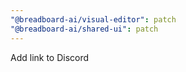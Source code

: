 ```yaml
---
"@breadboard-ai/visual-editor": patch
"@breadboard-ai/shared-ui": patch
---
```


Add link to Discord
